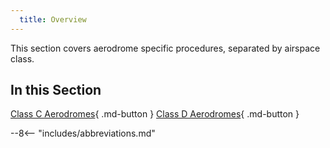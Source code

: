 ```yaml
---
  title: Overview
---
```


This section covers aerodrome specific procedures, separated by airspace class.

## In this Section

[Class C Aerodromes](./Class-C/index.md){ .md-button } [Class D Aerodromes](./Class-D/index.md){ .md-button }


--8<-- "includes/abbreviations.md"


